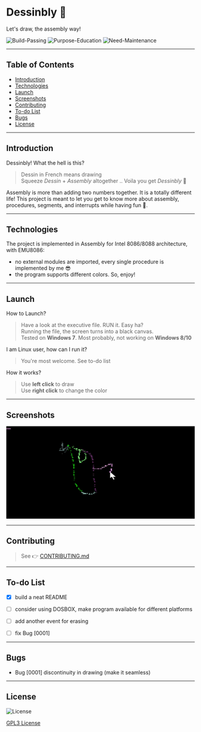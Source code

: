 # Dessinbly 🎨


Let's draw, the assembly way!

![Build-Passing][1] ![Purpose-Education][2] ![Need-Maintenance][3]

[1]: https://img.shields.io/:Build-Passing-whiteGreen.svg?style=round-square
[2]: https://img.shields.io/:Intel-8086/8088-yellow.svg?style=round-square
[3]: https://img.shields.io/:Need-Maintenance-red.svg?style=round-square


---

## Table of Contents
* [Introduction][10]
* [Technologies][11]
* [Launch][12]
* [Screenshots][13]
* [Contributing][14]
* [To-do List][15]
* [Bugs][16]
* [License][17]


[10]: https://github.com/Hagar-Usama/Dessinbly#introduction

[11]: https://github.com/Hagar-Usama/Dessinbly#technologies

[12]: https://github.com/Hagar-Usama/Dessinbly#launch

[13]: https://github.com/Hagar-Usama/Dessinbly#screenshots

[14]: https://github.com/Hagar-Usama/Dessinbly#contributing

[15]: https://github.com/Hagar-Usama/Dessinbly#to-do-list

[16]: https://github.com/Hagar-Usama/Dessinbly#bugs

[17]: https://github.com/Hagar-Usama/Dessinbly#license

---

## Introduction
Dessinbly! What the hell is this?

> Dessin in French means drawing <br>
> Squeeze _Dessin_ + _Assembly_ altogether .. Voila you get _Dessinbly_ 🙌

Assembly is more than adding two numbers together. It is a totally different life!
This project is meant to let you get to know more about assembly, procedures, segments, and interrupts while having fun 👻.

---

## Technologies

The project is implemented in Assembly for Intel 8086/8088 architecture, with EMU8086:
* no external modules are imported, every single procedure is implemented by me 😎
* the program supports different colors. So, enjoy!

---

## Launch

 How to Launch?
> Have a look at the executive file. RUN it. Easy ha? <br>
> Running the file, the screen turns into a black canvas. <br>
> Tested on **Windows 7**. Most probably, not working on **Windows 8/10**

I am Linux user, how can I run it?
> You're most welcome. See to-do list

How it works?
> Use **left click** to draw <br>
> Use **right click** to change the color <br>




---
## Screenshots

![Little-Bird][26]

[26]:https://github.com/Hagar-Usama/Dessinbly/blob/master/Screenshots/Dessinbly.gif

---

## Contributing
> See 👉  [CONTRIBUTING.md][27]

[27]:https://github.com/Hagar-Usama/Dessinbly/blob/master/CONTRIBUTING.md

---
## To-do List
* [x] build a neat README
* [ ] consider using DOSBOX, make program available for different platforms
* [ ] add another event for erasing
* [ ] fix Bug [0001]



---

## Bugs
* Bug [0001] discontinuity in drawing (make it seamless)

---

## License
![License](http://img.shields.io/:License-GPL3-blue.svg?style=round-square)

[GPL3 License](https://opensource.org/licenses/GPL-3.0 "GPL3")
